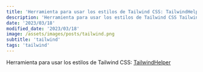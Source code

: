 ```yaml
---
title: 'Herramienta para usar los estilos de Tailwind CSS: TailwindHelper'
description: 'Herramienta para usar los estilos de Tailwind CSS TailwindHelper.'
date: '2023/03/18'
modified_date: '2023/03/18'
image: /assets/images/posts/tailwind.png
subtitle: 'tailwind'
tags: 'tailwind'
---
```


Herramienta para usar los estilos de Tailwind CSS: [TailwindHelper](https://www.tailwindhelper.com/)
